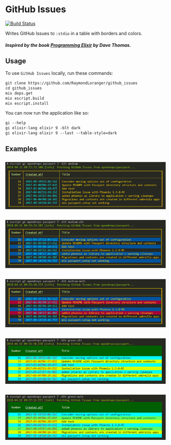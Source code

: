 # GitHub Issues

[![Build Status](https://travis-ci.org/RaymondLoranger/github_issues.svg?branch=master)](https://travis-ci.org/RaymondLoranger/github_issues)

Writes GitHub Issues to `:stdio` in a table with borders and colors.

##### Inspired by the book [Programming Elixir](https://pragprog.com/book/elixir16/programming-elixir-1-6) by Dave Thomas.

## Usage

To use `GitHub Issues` locally, run these commands:

```
git clone https://github.com/RaymondLoranger/github_issues
cd github_issues
mix deps.get
mix escript.build
mix escript.install
```

You can now run the application like so:

```
gi --help
gi elixir-lang elixir 9 -blt dark
gi elixir-lang elixir 9 --last --table-style=dark
```

## Examples
## ![medium](images/medium.png)
## ![medium_alt](images/medium_alt.png)
## ![medium_mult](images/medium_mult.png)
## ![green_alt](images/green_alt.png)
## ![green_mult](images/green_mult.png)
